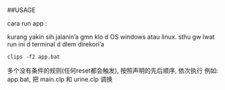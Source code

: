 ##USAGE

cara run app :

kurang yakin sih jalanin’a gmn klo d OS windows atau linux. 
sthu gw lwat run ini d terminal d dlem direkori’a

```
clips -f2 app.bat

```

多个没有条件的规则(任何reset都会触发), 按照声明的先后顺序, 依次执行
例如: app.bat, 把 main.clp 和 urine.clp 调换 
